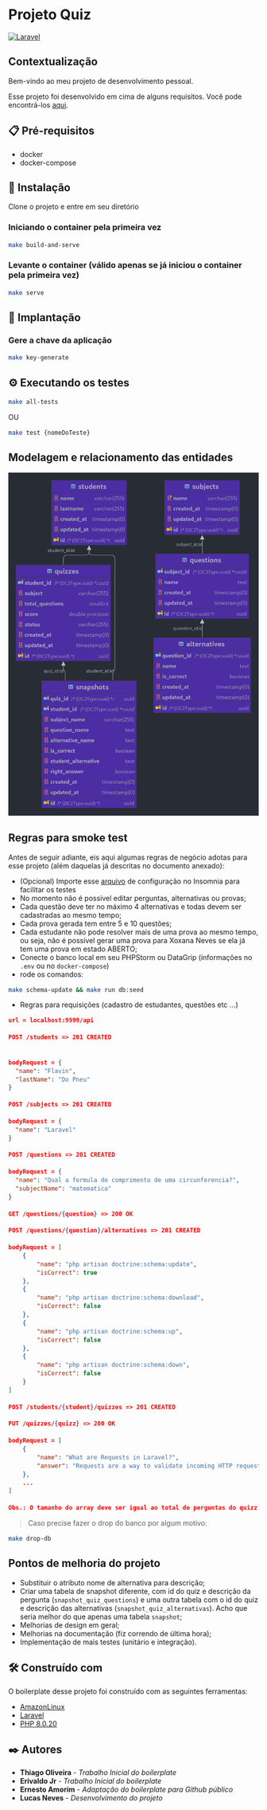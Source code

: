 # Projeto Quiz
[![Laravel](https://github.com/Qu4k3r/agz-laravel-quiz-project/actions/workflows/deploy-application.yml/badge.svg)](https://github.com/Qu4k3r/agz-laravel-quiz-project/actions/workflows/deploy-application.yml)

## Contextualização
Bem-vindo ao meu projeto de desenvolvimento pessoal.

Esse projeto foi desenvolvido em cima de alguns requisitos.
Você pode encontrá-los [aqui](Projeto_PDI_-_Sistema_de_Provas_(Quiz).pdf).

## 📋 Pré-requisitos
* docker
* docker-compose

## 🔧 Instalação
Clone o projeto e entre em seu diretório

### Iniciando o container pela primeira vez
```sh
make build-and-serve
```

### Levante o container (válido apenas se já iniciou o container pela primeira vez)
```sh
make serve
```

## 🚀 Implantação

### Gere a chave da aplicação
```sh
make key-generate 
```

## ⚙️ Executando os testes
```sh
make all-tests
```
OU
```sh
make test {nomeDoTeste}
```

## Modelagem e relacionamento das entidades
![quiz-Der](database/quiz-der.png)

## Regras para smoke test
Antes de seguir adiante, eis aqui algumas regras de negócio adotas para esse projeto (além daquelas já descritas no documento anexado):

* (Opcional) Importe esse [arquivo](Insomnia-All_2022-10-14.json) de configuração no Insomnia para facilitar os testes
* No momento não é possível editar perguntas, alternativas ou provas;
* Cada questão deve ter no máximo 4 alternativas e todas devem ser cadastradas ao mesmo tempo;
* Cada prova gerada tem entre 5 e 10 questões;
* Cada estudante não pode resolver mais de uma prova ao mesmo tempo, ou seja, não é possível gerar uma prova para Xoxana Neves se ela já tem uma prova em estado ABERTO;
* Conecte o banco local em seu PHPStorm ou DataGrip (informações no `.env` ou no `docker-compose`)
* rode os comandos:
```sh
make schema-update && make run db:seed
```
* Regras para requisições (cadastro de estudantes, questões etc ...)

```json
url = localhost:9999/api

POST /students => 201 CREATED


bodyRequest = {
  "name": "Flavin",
  "lastName": "Do Pneu"
}

POST /subjects => 201 CREATED

bodyRequest = {
  "name": "Laravel"
}

POST /questions => 201 CREATED

bodyRequest = {
  "name": "Qual a formula do comprimento de uma circunferencia?",
  "subjectName": "matematica"
}

GET /questions/{question} => 200 OK

POST /questions/{question}/alternatives => 201 CREATED

bodyRequest = [
    {
        "name": "php artisan doctrine:schema:update",
        "isCorrect": true
    },
    {
        "name": "php artisan doctrine:schema:download",
        "isCorrect": false
    },
    {
        "name": "php artisan doctrine:schema:up",
        "isCorrect": false
    },
    {
        "name": "php artisan doctrine:schema:down",
        "isCorrect": false
    }
]

POST /students/{student}/quizzes => 201 CREATED

PUT /quizzes/{quizz} => 200 OK

bodyRequest = [
    {
        "name": "What are Requests in Laravel?",
        "answer": "Requests are a way to validate incoming HTTP requests"
    },
    ...
]

Obs.: O tamanho do array deve ser igual ao total de perguntas do quizz.
```

> Caso precise fazer o drop do banco por algum motivo:
```sh
make drop-db
```

## Pontos de melhoria do projeto
* Substituir o atributo nome de alternativa para descrição;
* Criar uma tabela de snapshot diferente, com id do quiz e descrição da pergunta (`snapshot_quiz_questions`) e uma outra tabela com o id do quiz e descrição das alternativas (`snapshot_quiz_alternativas`). Acho que seria melhor do que apenas uma tabela `snapshot`;
* Melhorias de design em geral;
* Melhorias na documentação (fiz correndo de última hora);
* Implementação de mais testes (unitário e integração).

## 🛠️ Construído com
O boilerplate desse projeto foi construído com as seguintes ferramentas:

* [AmazonLinux](https://hub.docker.com/_/amazonlinux/)
* [Laravel](https://laravel.com/)
* [PHP 8.0.20](https://hub.docker.com/_/php?tab=tags)

## ✒️ Autores

* **Thiago Oliveira** - *Trabalho Inicial do boilerplate*
* **Erivaldo Jr** - *Trabalho Inicial do boilerplate*
* **Ernesto Amorim** - *Adaptação do boilerplate para Github público* 
* **Lucas Neves** - *Desenvolvimento do projeto* 
